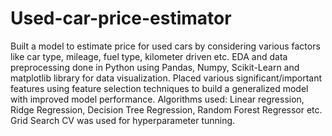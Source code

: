 # Used-car-price-estimator
Built a model to estimate price for used cars by considering various factors like car type, mileage, fuel type, kilometer driven etc. EDA and data preprocessing done in Python using Pandas, Numpy, Scikit-Learn and matplotlib library for data visualization. Placed various significant/important features using feature selection techniques to build a generalized model with improved model performance.
Algorithms used: Linear regression, Ridge Regression, Decision Tree Regression, Random Forest Regressor etc. 
Grid Search CV was used for hyperparameter tunning.
